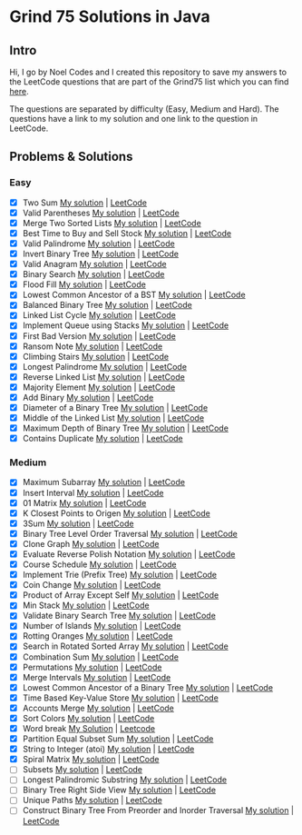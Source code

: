 # Grind 75 Solutions in Java

## Intro

Hi, I go by Noel Codes and I created this repository to save my answers to the LeetCode questions that are part of the Grind75 list which you can find [here](https://www.techinterviewhandbook.org/grind75).

The questions are separated by difficulty (Easy, Medium and Hard). The questions have a link to my solution and one link to the question in LeetCode.

## Problems & Solutions

### Easy
- [x] Two Sum [My solution](https://github.com/NoelCov/Grind75/blob/main/Easy/TwoSum/Solution.java) | [LeetCode](https://leetcode.com/problems/two-sum/)
- [x] Valid Parentheses [My solution](https://github.com/NoelCov/Grind75/blob/main/Easy/ValidParentheses/Solution.java) | [LeetCode](https://leetcode.com/problems/valid-parentheses/)
- [x] Merge Two Sorted Lists [My solution](https://github.com/NoelCov/Grind75/blob/main/Easy/MergeTwoSortedLists/Solution.java) | [LeetCode](https://leetcode.com/problems/merge-two-sorted-lists/)
- [x] Best Time to Buy and Sell Stock [My solution](https://github.com/NoelCov/Grind75/blob/main/Easy/BestTimeToBuyAndSellStock/Solution.java) | [LeetCode](https://leetcode.com/problems/best-time-to-buy-and-sell-stock/)
- [x] Valid Palindrome [My solution](https://github.com/NoelCov/Grind75/blob/main/Easy/ValidPalindrome/Solution.java) | [LeetCode](https://leetcode.com/problems/valid-palindrome/)
- [x] Invert Binary Tree [My solution](https://github.com/NoelCov/Grind75/blob/main/Easy/InvertBinaryTree/Solution.java) | [LeetCode](https://leetcode.com/problems/invert-binary-tree/)
- [x] Valid Anagram [My solution](https://github.com/NoelCov/Grind75/blob/main/Easy/ValidAnagram/Solution.java) | [LeetCode](https://leetcode.com/problems/valid-anagram/)
- [x] Binary Search [My solution](https://github.com/NoelCov/Grind75/blob/main/Easy/BinarySearch/Solution.java) | [LeetCode](https://leetcode.com/problems/binary-search/)
- [x] Flood Fill [My solution](https://github.com/NoelCov/Grind75/blob/main/Easy/FloodFill/Solution.java) | [LeetCode](https://leetcode.com/problems/flood-fill/)
- [x] Lowest Common Ancestor of a BST [My solution](https://github.com/NoelCov/Grind75/blob/main/Easy/LowestCommonAncestor/Solution.java) | [LeetCode](https://leetcode.com/problems/lowest-common-ancestor-of-a-binary-search-tree/)
- [x] Balanced Binary Tree [My solution](https://github.com/NoelCov/Grind75/blob/main/Easy/BalancedBinaryTree/Solution.java) | [LeetCode](https://leetcode.com/problems/balanced-binary-tree/)
- [x] Linked List Cycle [My solution](https://github.com/NoelCov/Grind75/blob/main/Easy/LinkedListCycle/Solution.java) | [LeetCode](https://leetcode.com/problems/linked-list-cycle/)
- [x] Implement Queue using Stacks [My solution](https://github.com/NoelCov/Grind75/blob/main/Easy/ImplementQueueUsingStacks/Solution.java) | [LeetCode](https://leetcode.com/problems/implement-queue-using-stacks/)
- [x] First Bad Version [My solution](https://github.com/NoelCov/Grind75/blob/main/Easy/FirstBadVersion/Solution.java) | [LeetCode](https://leetcode.com/problems/first-bad-version/)
- [x] Ransom Note [My solution](https://github.com/NoelCov/Grind75/blob/main/Easy/RansomNote/Solution.java) | [LeetCode](https://leetcode.com/problems/ransom-note/)
- [x] Climbing Stairs [My solution](https://github.com/NoelCov/Grind75/blob/main/Easy/ClimbingStairs/Solution.java) | [LeetCode](https://leetcode.com/problems/climbing-stairs/)
- [x] Longest Palindrome [My solution](https://github.com/NoelCov/Grind75/blob/main/Easy/LongestPalindrome/Solution.java) | [LeetCode](https://leetcode.com/problems/longest-palindrome/)
- [x] Reverse Linked List [My solution](https://github.com/NoelCov/Grind75/blob/main/Easy/ReverseLinkedList/Solution.java) | [LeetCode](https://leetcode.com/problems/reverse-linked-list/)
- [x] Majority Element [My solution](https://github.com/NoelCov/Grind75/blob/main/Easy/MajorityElement/Solution.java) | [LeetCode](https://leetcode.com/problems/majority-element/)
- [x] Add Binary [My solution](https://github.com/NoelCov/Grind75/blob/main/Easy/AddBinary/Solution.java) | [LeetCode](https://leetcode.com/problems/add-binary/)
- [x] Diameter of a Binary Tree [My solution](https://github.com/NoelCov/Grind75/blob/main/Easy/DiameterOfBinaryTree/Solution.java) | [LeetCode](https://leetcode.com/problems/diameter-of-binary-tree/)
- [x] Middle of the Linked List [My solution](https://github.com/NoelCov/Grind75/blob/main/Easy/MiddleOfTheLinkedList/Solution.java) | [LeetCode](https://leetcode.com/problems/middle-of-the-linked-list/)
- [x] Maximum Depth of Binary Tree [My solution](https://github.com/NoelCov/Grind75/blob/main/Easy/MaximumDepthOfBinaryTree/Solution.java) | [LeetCode](https://leetcode.com/problems/maximum-depth-of-binary-tree/)
- [x] Contains Duplicate [My solution](https://github.com/NoelCov/Grind75/blob/main/Easy/ContainsDuplicate/Solution.java) | [LeetCode](https://leetcode.com/problems/contains-duplicate/)

### Medium
- [x] Maximum Subarray [My solution](https://github.com/NoelCov/Grind75/blob/main/Medium/MaximumSubarray/Solution.java) | [LeetCode](https://leetcode.com/problems/maximum-subarray/)
- [x] Insert Interval [My solution](https://github.com/NoelCov/Grind75/blob/main/Medium/InsertInterval/Solution.java) | [LeetCode](https://leetcode.com/problems/insert-interval/)
- [x] 01 Matrix [My solution](https://github.com/NoelCov/Grind75/blob/main/Medium/01Matrix/Solution.java) | [LeetCode](https://leetcode.com/problems/01-matrix/)
- [x] K Closest Points to Origen [My solution](https://github.com/NoelCov/Grind75/blob/main/Medium/KClosestPointsToOrigin/Solution.java) | [LeetCode](https://leetcode.com/problems/k-closest-points-to-origin)
- [x] 3Sum [My solution](https://github.com/NoelCov/Grind75/blob/main/Medium/3Sum/Solution.java) | [LeetCode](https://leetcode.com/problems/3sum)
- [x] Binary Tree Level Order Traversal [My solution](https://github.com/NoelCov/Grind75/blob/main/Medium/BinaryTreeLevelOrderTraversal/Solution.java) | [LeetCode](https://leetcode.com/problems/binary-tree-level-order-traversal)
- [x] Clone Graph [My solution](https://github.com/NoelCov/Grind75/blob/main/Medium/CloneGraph/Solution.java) | [LeetCode](https://leetcode.com/problems/clone-graph)
- [x] Evaluate Reverse Polish Notation [My solution](https://github.com/NoelCov/Grind75/blob/main/Medium/EvaluateReversePolishNotation/Solution.java) | [LeetCode](https://leetcode.com/problems/evaluate-reverse-polish-notation)
- [x] Course Schedule [My solution](https://github.com/NoelCov/Grind75/blob/main/Medium/CourseSchedule/Solution.java) | [LeetCode](https://leetcode.com/problems/course-schedule)
- [x] Implement Trie (Prefix Tree) [My solution](https://github.com/NoelCov/Grind75/blob/main/Medium/ImplementTrie/Solution.java) | [LeetCode](https://leetcode.com/problems/implement-trie-prefix-tree)
- [x] Coin Change [My solution](https://github.com/NoelCov/Grind75/blob/main/Medium/CoinChange/Solution.java) | [LeetCode](https://leetcode.com/problems/coin-change)
- [x] Product of Array Except Self [My solution](https://github.com/NoelCov/Grind75/blob/main/Medium/ProductOfArrayExceptSelf/Solution.java) | [LeetCode](https://leetcode.com/problems/product-of-array-except-self)
- [x] Min Stack [My solution](https://github.com/NoelCov/Grind75/blob/main/Medium/MinStack/Solution.java) | [LeetCode](https://leetcode.com/problems/min-stack)
- [x] Validate Binary Search Tree [My solution](https://github.com/NoelCov/Grind75/blob/main/Medium/ValidateBinarySearchTree/Solution.java) | [LeetCode](https://leetcode.com/problems/validate-binary-search-tree)
- [x] Number of Islands [My solution](https://github.com/NoelCov/Grind75/blob/main/Medium/NumberOfIslands/Solution.java) | [LeetCode](https://leetcode.com/problems/number-of-islands)
- [x] Rotting Oranges [My solution](https://github.com/NoelCov/Grind75/blob/main/Medium/RottingOranges/Solution.java) | [LeetCode](https://leetcode.com/problems/rotting-oranges)
- [x] Search in Rotated Sorted Array [My solution](https://github.com/NoelCov/Grind75/blob/main/Medium/SearchInRotatedSortedArray/Solution.java) | [LeetCode](https://leetcode.com/problems/search-in-rotated-sorted-array)
- [x] Combination Sum [My solution](https://github.com/NoelCov/Grind75/blob/main/Medium/CombinationSum/Solution.java) | [LeetCode](https://leetcode.com/problems/combination-sum)
- [x] Permutations [My solution](https://github.com/NoelCov/Grind75/blob/main/Medium/Permutations/Solution.java) | [LeetCode](https://leetcode.com/problems/permutations)
- [x] Merge Intervals [My solution](https://github.com/NoelCov/Grind75/blob/main/Medium/MergeIntervals/Solution.java) | [LeetCode](https://leetcode.com/problems/merge-intervals)
- [x] Lowest Common Ancestor of a Binary Tree [My solution](https://github.com/NoelCov/Grind75/blob/main/Medium/LowestCommonAncestorOfBinaryTree/Solution.java) | [LeetCode](https://leetcode.com/problems/lowest-common-ancestor-of-a-binary-tree)
- [x] Time Based Key-Value Store [My solution](https://github.com/NoelCov/Grind75/blob/main/Medium/TimeBasedKey-ValueStore/Solution.java) | [LeetCode](https://leetcode.com/problems/time-based-key-value-store)
- [x] Accounts Merge [My solution](https://github.com/NoelCov/Grind75/blob/main/Medium/AccountsMerge/Solution.java) | [LeetCode](https://leetcode.com/problems/accounts-merge)
- [x] Sort Colors [My solution](https://github.com/NoelCov/Grind75/blob/main/Medium/SortColors/Solution.java) | [LeetCode](https://leetcode.com/problems/sort-colors)
- [x] Word break [My Solution](https://github.com/NoelCov/Grind75/blob/main/Medium/WordBreak/Solution.java) | [Leetcode](https://leetcode.com/problems/word-break/)
- [x] Partition Equal Subset Sum [My solution](https://github.com/NoelCov/Grind75/blob/main/Medium/PartitionEqualSubsetSum/Solution.java) | [LeetCode](https://leetcode.com/problems/partition-equal-subset-sum)
- [x] String to Integer (atoi) [My solution](https://github.com/NoelCov/Grind75/blob/main/Medium/StringToInteger/Solution.java) | [LeetCode](https://leetcode.com/problems/string-to-integer-atoi)
- [x] Spiral Matrix [My solution](https://github.com/NoelCov/Grind75/blob/main/Medium/SpiralMatrix/Solution.java) | [LeetCode](https://leetcode.com/problems/spiral-matrix)
- [ ] Subsets [My solution]() | [LeetCode](https://leetcode.com/problems/subsets)
- [ ] Longest Palindromic Substring [My solution]() | [LeetCode](https://leetcode.com/problems/longest-palindromic-substring)
- [ ] Binary Tree Right Side View [My solution]() | [LeetCode](https://leetcode.com/problems/binary-tree-right-side-view)
- [ ] Unique Paths [My solution]() | [LeetCode](https://leetcode.com/problems/unique-paths)
- [ ] Construct Binary Tree From Preorder and Inorder Traversal [My solution]() | [LeetCode](https://leetcode.com/problems/construct-binary-tree-from-preorder-and-inorder-traversal)